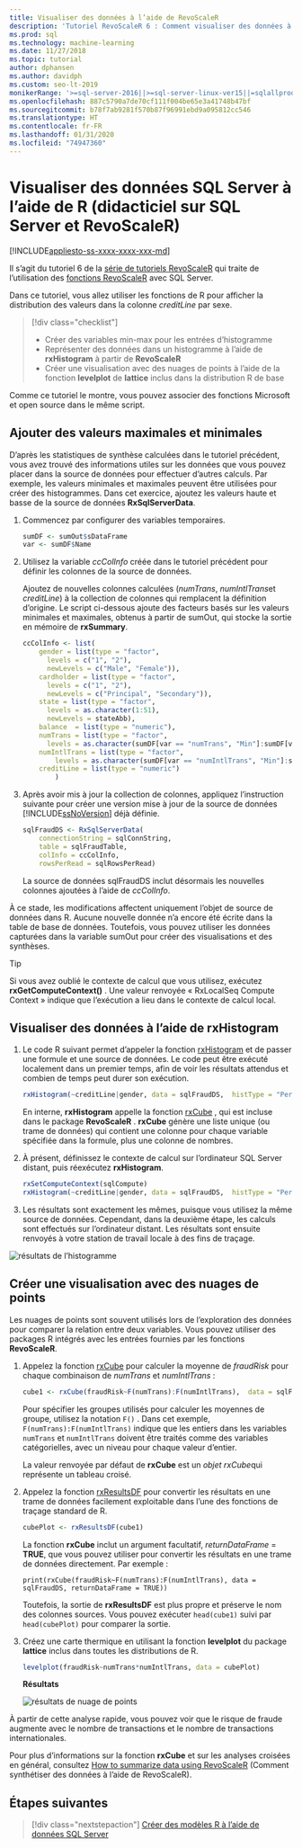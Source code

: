 ```yaml
---
title: Visualiser des données à l’aide de RevoScaleR
description: 'Tutoriel RevoScaleR 6 : Comment visualiser des données à l’aide du langage R sur SQL Server.'
ms.prod: sql
ms.technology: machine-learning
ms.date: 11/27/2018
ms.topic: tutorial
author: dphansen
ms.author: davidph
ms.custom: seo-lt-2019
monikerRange: '>=sql-server-2016||>=sql-server-linux-ver15||=sqlallproducts-allversions'
ms.openlocfilehash: 887c5790a7de70cf111f004be65e3a41748b47bf
ms.sourcegitcommit: b78f7ab9281f570b87f96991ebd9a095812cc546
ms.translationtype: HT
ms.contentlocale: fr-FR
ms.lasthandoff: 01/31/2020
ms.locfileid: "74947360"
---
```

#  <a name="visualize-sql-server-data-using-r-sql-server-and-revoscaler-tutorial"></a>Visualiser des données SQL Server à l’aide de R (didacticiel sur SQL Server et RevoScaleR)
[!INCLUDE[appliesto-ss-xxxx-xxxx-xxx-md](../../includes/appliesto-ss-xxxx-xxxx-xxx-md.md)]

Il s’agit du tutoriel 6 de la [série de tutoriels RevoScaleR](deepdive-data-science-deep-dive-using-the-revoscaler-packages.md) qui traite de l’utilisation des [fonctions RevoScaleR](https://docs.microsoft.com/machine-learning-server/r-reference/revoscaler/revoscaler) avec SQL Server.

Dans ce tutoriel, vous allez utiliser les fonctions de R pour afficher la distribution des valeurs dans la colonne *creditLine* par sexe.

> [!div class="checklist"]
> * Créer des variables min-max pour les entrées d’histogramme
> * Représenter des données dans un histogramme à l’aide de **rxHistogram** à partir de **RevoScaleR**
> * Créer une visualisation avec des nuages de points à l’aide de la fonction **levelplot** de **lattice** inclus dans la distribution R de base

Comme ce tutoriel le montre, vous pouvez associer des fonctions Microsoft et open source dans le même script.

## <a name="add-maximum-and-minimum-values"></a>Ajouter des valeurs maximales et minimales

D’après les statistiques de synthèse calculées dans le tutoriel précédent, vous avez trouvé des informations utiles sur les données que vous pouvez placer dans la source de données pour effectuer d’autres calculs. Par exemple, les valeurs minimales et maximales peuvent être utilisées pour créer des histogrammes. Dans cet exercice, ajoutez les valeurs haute et basse de la source de données **RxSqlServerData**.

1. Commencez par configurer des variables temporaires.
  
    ```R
    sumDF <- sumOut$sDataFrame
    var <- sumDF$Name
    ```
  
2. Utilisez la variable *ccColInfo* créée dans le tutoriel précédent pour définir les colonnes de la source de données.
  
   Ajoutez de nouvelles colonnes calculées (*numTrans*, *numIntlTrans*et *creditLine*) à la collection de colonnes qui remplacent la définition d’origine. Le script ci-dessous ajoute des facteurs basés sur les valeurs minimales et maximales, obtenus à partir de sumOut, qui stocke la sortie en mémoire de **rxSummary**. 
  
    ```R 
    ccColInfo <- list(
        gender = list(type = "factor",
          levels = c("1", "2"), 
          newLevels = c("Male", "Female")),
        cardholder = list(type = "factor",
          levels = c("1", "2"), 
          newLevels = c("Principal", "Secondary")), 
        state = list(type = "factor", 
          levels = as.character(1:51), 
          newLevels = stateAbb), 
        balance  = list(type = "numeric"),
        numTrans = list(type = "factor", 
          levels = as.character(sumDF[var == "numTrans", "Min"]:sumDF[var == "numTrans", "Max"])),
        numIntlTrans = list(type = "factor",  
            levels = as.character(sumDF[var == "numIntlTrans", "Min"]:sumDF[var =="numIntlTrans", "Max"])),
        creditLine = list(type = "numeric")
            )
    ```
  
3. Après avoir mis à jour la collection de colonnes, appliquez l’instruction suivante pour créer une version mise à jour de la source de données [!INCLUDE[ssNoVersion](../../includes/ssnoversion-md.md)] déjà définie.
  
    ```R
    sqlFraudDS <- RxSqlServerData(
        connectionString = sqlConnString,
        table = sqlFraudTable,
        colInfo = ccColInfo,
        rowsPerRead = sqlRowsPerRead)
    ```
  
    La source de données sqlFraudDS inclut désormais les nouvelles colonnes ajoutées à l’aide de *ccColInfo*.
  
À ce stade, les modifications affectent uniquement l’objet de source de données dans R. Aucune nouvelle donnée n’a encore été écrite dans la table de base de données. Toutefois, vous pouvez utiliser les données capturées dans la variable sumOut pour créer des visualisations et des synthèses. 

> [!TIP]
> Si vous avez oublié le contexte de calcul que vous utilisez, exécutez **rxGetComputeContext()** . Une valeur renvoyée « RxLocalSeq Compute Context » indique que l’exécution a lieu dans le contexte de calcul local.

## <a name="visualize-data-using-rxhistogram"></a>Visualiser des données à l’aide de rxHistogram

1. Le code R suivant permet d’appeler la fonction [rxHistogram](https://docs.microsoft.com/machine-learning-server/r-reference/revoscaler/rxhistogram) et de passer une formule et une source de données. Le code peut être exécuté localement dans un premier temps, afin de voir les résultats attendus et combien de temps peut durer son exécution.
  
    ```R
    rxHistogram(~creditLine|gender, data = sqlFraudDS,  histType = "Percent")
    ```
 
    En interne, **rxHistogram** appelle la fonction [rxCube](https://docs.microsoft.com/machine-learning-server/r-reference/revoscaler/rxcube) , qui est incluse dans le package **RevoScaleR** . **rxCube** génère une liste unique (ou trame de données) qui contient une colonne pour chaque variable spécifiée dans la formule, plus une colonne de nombres.
    
2. À présent, définissez le contexte de calcul sur l’ordinateur SQL Server distant, puis réexécutez **rxHistogram**.
  
    ```R
    rxSetComputeContext(sqlCompute)
    rxHistogram(~creditLine|gender, data = sqlFraudDS,  histType = "Percent")
    ```
 
3. Les résultats sont exactement les mêmes, puisque vous utilisez la même source de données. Cependant, dans la deuxième étape, les calculs sont effectués sur l’ordinateur distant. Les résultats sont ensuite renvoyés à votre station de travail locale à des fins de traçage.
   
  ![résultats de l’histogramme](media/rsql-sue-histogramresults.jpg "résultats de l’histogramme")


## <a name="visualize-with-scatter-plots"></a>Créer une visualisation avec des nuages de points

Les nuages de points sont souvent utilisés lors de l’exploration des données pour comparer la relation entre deux variables. Vous pouvez utiliser des packages R intégrés avec les entrées fournies par les fonctions **RevoScaleR**.

1. Appelez la fonction [rxCube](https://docs.microsoft.com/machine-learning-server/r-reference/revoscaler/rxcrosstabs) pour calculer la moyenne de *fraudRisk* pour chaque combinaison de *numTrans* et *numIntlTrans* :
  
    ```R
    cube1 <- rxCube(fraudRisk~F(numTrans):F(numIntlTrans),  data = sqlFraudDS)
    ```
  
    Pour spécifier les groupes utilisés pour calculer les moyennes de groupe, utilisez la notation `F()` . Dans cet exemple, `F(numTrans):F(numIntlTrans)` indique que les entiers dans les variables `numTrans` et `numIntlTrans` doivent être traités comme des variables catégorielles, avec un niveau pour chaque valeur d’entier.
  
    La valeur renvoyée par défaut de **rxCube** est un *objet rxCube*qui représente un tableau croisé. 
  
2. Appelez la fonction [rxResultsDF](https://docs.microsoft.com/machine-learning-server/r-reference/revoscaler/rxresultsdf) pour convertir les résultats en une trame de données facilement exploitable dans l’une des fonctions de traçage standard de R.
  
    ```R
    cubePlot <- rxResultsDF(cube1)
    ```
  
    La fonction **rxCube** inclut un argument facultatif, *returnDataFrame* = **TRUE**, que vous pouvez utiliser pour convertir les résultats en une trame de données directement. Par exemple :
    
    `print(rxCube(fraudRisk~F(numTrans):F(numIntlTrans), data = sqlFraudDS, returnDataFrame = TRUE))`
       
    Toutefois, la sortie de **rxResultsDF** est plus propre et préserve le nom des colonnes sources. Vous pouvez exécuter `head(cube1)` suivi par `head(cubePlot)` pour comparer la sortie.
  
3. Créez une carte thermique en utilisant la fonction **levelplot** du package **lattice** inclus dans toutes les distributions de R.
  
    ```R
    levelplot(fraudRisk~numTrans*numIntlTrans, data = cubePlot)
    ```
  
    **Résultats**
  
    ![résultats de nuage de points](media/rsql-sue-scatterplotresults.jpg "résultats du nuage de points")
  
À partir de cette analyse rapide, vous pouvez voir que le risque de fraude augmente avec le nombre de transactions et le nombre de transactions internationales.

Pour plus d’informations sur la fonction **rxCube** et sur les analyses croisées en général, consultez [How to summarize data using RevoScaleR](https://docs.microsoft.com/machine-learning-server/r/how-to-revoscaler-data-summaries) (Comment synthétiser des données à l’aide de RevoScaleR).

## <a name="next-steps"></a>Étapes suivantes

> [!div class="nextstepaction"]
> [Créer des modèles R à l’aide de données SQL Server](../../advanced-analytics/tutorials/deepdive-create-models.md)